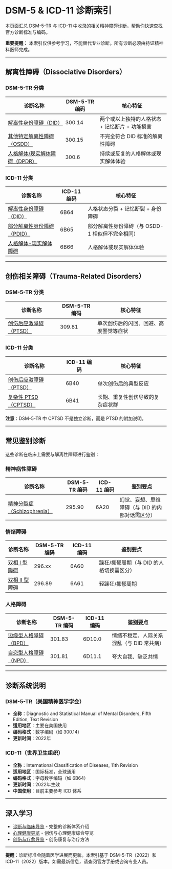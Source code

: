 # DSM-5 & ICD-11 诊断索引

本页面汇总 DSM-5-TR 与 ICD-11 中收录的相关精神障碍诊断，帮助你快速查找官方诊断标准与编码。

**重要提醒：** 本索引仅供参考学习，不能替代专业诊断。所有诊断必须由持证精神科医师完成。

---

## 解离性障碍（Dissociative Disorders）

### DSM-5-TR 分类

| 诊断名称 | DSM-5-TR 编码 | 核心特征 |
|---------|--------------|---------|
| [解离性身份障碍（DID）](entries/DID.md) | 300.14 | 两个或以上独特的人格状态 + 记忆断片 + 功能损害 |
| [其他特定解离性障碍（OSDD）](entries/OSDD.md) | 300.15 | 不完全符合 DID 标准的解离性障碍 |
| [人格解体/现实解体障碍（DPDR）](entries/Depersonalization-Derealization-Disorder-DPDR.md) | 300.6 | 持续或反复的人格解体或现实解体体验 |

### ICD-11 分类

| 诊断名称 | ICD-11 编码 | 核心特征 |
|---------|------------|---------|
| [解离性身份障碍（DID）](entries/DID.md) | 6B64 | 人格状态分裂 + 记忆断裂 + 身份障碍 |
| [部分解离性身份障碍（PDID）](entries/Partial-Dissociative-Identity-Disorder-PDID.md) | 6B65 | 部分解离性身份障碍（与 OSDD-1 相似但不完全相同） |
| [人格解体-现实解体障碍](entries/Depersonalization-Derealization-Disorder-DPDR.md) | 6B66 | 人格解体或现实解体体验 |

---

## 创伤相关障碍（Trauma-Related Disorders）

### DSM-5-TR 分类

| 诊断名称 | DSM-5-TR 编码 | 核心特征 |
|---------|--------------|---------|
| [创伤后应激障碍（PTSD）](entries/PTSD.md) | 309.81 | 单次创伤后的闪回、回避、高度警觉等症状 |

### ICD-11 分类

| 诊断名称 | ICD-11 编码 | 核心特征 |
|---------|------------|---------|
| [创伤后应激障碍（PTSD）](entries/PTSD.md) | 6B40 | 单次创伤后的典型反应 |
| [复杂性 PTSD（CPTSD）](entries/CPTSD.md) | 6B41 | 长期、重复性创伤导致的复杂症状群 |

**注意**：DSM-5-TR 中 CPTSD 不是独立诊断，而是 PTSD 的附加说明。

---

## 常见鉴别诊断

这些诊断在临床上需要与解离性障碍进行鉴别：

### 精神病性障碍

| 诊断名称 | DSM-5-TR 编码 | ICD-11 编码 | 鉴别要点 |
|---------|--------------|------------|---------|
| [精神分裂症（Schizophrenia）](entries/Schizophrenia-SC.md) | 295.90 | 6A20 | 幻觉、妄想、思维障碍（与 DID 的内部对话需区分） |

### 情绪障碍

| 诊断名称 | DSM-5-TR 编码 | ICD-11 编码 | 鉴别要点 |
|---------|--------------|------------|---------|
| [双相 I 型障碍](entries/Bipolar-Disorders.md) | 296.xx | 6A60 | 躁狂/抑郁周期（与 DID 的人格切换需区分） |
| [双相 II 型障碍](entries/Bipolar-Disorders.md) | 296.89 | 6A61 | 轻躁狂/抑郁周期 |

### 人格障碍

| 诊断名称 | DSM-5-TR 编码 | ICD-11 编码 | 鉴别要点 |
|---------|--------------|------------|---------|
| [边缘型人格障碍（BPD）](entries/Borderline-Personality-Disorder-BPD.md) | 301.83 | 6D10.0 | 情绪不稳定、人际关系混乱（与 DID 常共病） |
| [自恋型人格障碍（NPD）](entries/Narcissistic-Personality-Disorder-NPD.md) | 301.81 | 6D11.1 | 夸大自我、缺乏共情 |

---

## 诊断系统说明

### DSM-5-TR（美国精神医学学会）

- **全称**：Diagnostic and Statistical Manual of Mental Disorders, Fifth Edition, Text Revision
- **适用地区**：主要在美国使用
- **编码格式**：数字编码（如 300.14）
- **更新时间**：2022年

### ICD-11（世界卫生组织）

- **全称**：International Classification of Diseases, 11th Revision
- **适用地区**：国际标准，全球通用
- **编码格式**：字母数字编码（如 6B64）
- **更新时间**：2022年生效
- **中国使用**：目前主要参考 ICD 体系

---

## 深入学习

- [诊断与临床导览](Clinical-Diagnosis-Guide.md) - 完整的诊断体系介绍
- [心理健康导览](entries/Mental-Health-Guide.md) - 创伤与心理健康综合导览
- [创伤与疗愈导览](Trauma-Healing-Guide.md) - 创伤康复与治疗方法

---

**提醒**：诊断标准会随着医学进展而更新。本索引基于 DSM-5-TR（2022）和 ICD-11（2022）版本。如需最新信息，请查阅官方手册或咨询专业人员。
